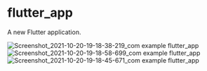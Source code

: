# flutter_app

A new Flutter application.


![Screenshot_2021-10-20-19-18-38-219_com example flutter_app](https://user-images.githubusercontent.com/53060465/202927357-87220e13-9ccd-4981-b3a9-634997d38e23.jpg)
![Screenshot_2021-10-20-19-18-58-699_com example flutter_app](https://user-images.githubusercontent.com/53060465/202927375-f65350cc-f7f0-4bf9-9690-b5692ad9cf5f.jpg)
![Screenshot_2021-10-20-19-18-45-671_com example flutter_app](https://user-images.githubusercontent.com/53060465/202927382-99843801-fec3-43e0-a081-dfa5f4248052.jpg)
